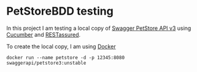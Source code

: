 
# PetStoreBDD testing

In this project I am testing a local copy of [Swagger PetStore API v3](https://petstore3.swagger.io/) using [Cucumber](https://cucumber.io/) and [RESTassured](https://rest-assured.io/).

To create the local copy, I am using [Docker](https://www.docker.com/)
```
docker run --name petstore -d -p 12345:8080 swaggerapi/petstore3:unstable
```

